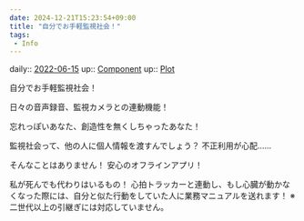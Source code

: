 ```yaml
---
date: 2024-12-21T15:23:54+09:00
title: "自分でお手軽監視社会！"
tags:
 - Info
---
```


daily:: [2022-06-15](/Daily_Note/2022-06-15.md)
up:: [Component](Bar/Novel/Chaos/Component.md)
up:: [Plot](../Bar/Novel/Chaos/Plot.md)

自分でお手軽監視社会！

日々の音声録音、監視カメラとの連動機能！


忘れっぽいあなた、創造性を無くしちゃったあなた！

監視社会って、他の人に個人情報を渡すんでしょう？
不正利用が心配……

そんなことはありません！
安心のオフラインアプリ！

私が死んでも代わりはいるもの！
心拍トラッカーと連動し、もし心臓が動かなくなった際には、自分と似た行動をしていた人に業務マニュアルを送れます！
※二世代以上の引継ぎには対応していません。